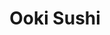 ---
layout: place
title: "Ooki Sushi"
permalink: /new-york/new-york/ooki-sushi.html
stateAbbr: NY
stateName: New York
cityName: New York
place_id: ChIJOyYZTbtYwokRCaK3C_Zm9Sc
photos:
  - name: >-
      places/ChIJOyYZTbtYwokRCaK3C_Zm9Sc/photos/AeeoHcIZNj0w3Ma4LIr30syL5Ms-B87pzvsglQAnS4jc6qIq8K_ksGfV70cQduedfcYgICKGQCCIyawDfuErX6hoLGaijzND9sE0y7mw1YSlAvH1YYqlhJUazSwTSGof_4jWJWQDhQU5jvESuhIuO4WPWBqB_SGDhLKjfAAlpTgHSoNuJIR-KfaYCA5ncvrpd0GBTqJEkQb7ODg9PS4ovhLZrDbPcHb9so5RbBs01UcSGC64v7GmYWF2pHvVxSxhna6vVY2uKS3tv8dzk9kqJUenPExP37HMBqVdwQWI1RKh_etVUQ
    widthPx: 1080
    heightPx: 608
    authorAttributions:
      - displayName: Ooki Sushi
        uri: https://maps.google.com/maps/contrib/110069052886990294195
        photoUri: >-
          https://lh3.googleusercontent.com/a/ACg8ocK17lFvBItQy78FBvjcdteLpPubMbpotvUA5JksgMrON7afxQ=s100-p-k-no-mo
    flagContentUri: >-
      https://www.google.com/local/imagery/report/?cb_client=maps_api_places.places_api&image_key=!1e10!2sAF1QipONLfvYdbJ3wRZK9JIxnF8QLb38kWQzVOmp3Qsb&hl=en-US
    googleMapsUri: >-
      https://www.google.com/maps/place//data=!3m4!1e2!3m2!1sAF1QipONLfvYdbJ3wRZK9JIxnF8QLb38kWQzVOmp3Qsb!2e10!4m2!3m1!1s0x89c258bb4d19263b:0x27f566f60bb7a209
  - name: >-
      places/ChIJOyYZTbtYwokRCaK3C_Zm9Sc/photos/AeeoHcICguTrMzVYTBvq6TjxwlkwVeBte_CQ6_i1BxQxhUk7VpOcaemr2a71kPZ_KoORWYR1TvsEYDS8bk-I4nWa9alQGIP6l8soPIgQDLtmV2GqUQn8TS4e_UL94r5uhnnT5TaUQZbZl-rzCPApfHP_zRSqn4l0Eabl8xFTcYE6cPP2-ZKo76KOOWZrq0opH8KPYH8BUw3m5LxxtpaOlNIxTcGgL5oSYHcSjyp79ksInPRq4fIPy2uK4BuTWCyze7isB_Eg1E1cHmcIh2hRk4z5QjF2HWKmYFKmvgEhmK2b2fGcmQ
    widthPx: 652
    heightPx: 453
    authorAttributions:
      - displayName: Ooki Sushi
        uri: https://maps.google.com/maps/contrib/110069052886990294195
        photoUri: >-
          https://lh3.googleusercontent.com/a/ACg8ocK17lFvBItQy78FBvjcdteLpPubMbpotvUA5JksgMrON7afxQ=s100-p-k-no-mo
    flagContentUri: >-
      https://www.google.com/local/imagery/report/?cb_client=maps_api_places.places_api&image_key=!1e10!2sAF1QipM9GWD4R1XbEPCIXzamHxVxSPKpDhUEF6k15JO-&hl=en-US
    googleMapsUri: >-
      https://www.google.com/maps/place//data=!3m4!1e2!3m2!1sAF1QipM9GWD4R1XbEPCIXzamHxVxSPKpDhUEF6k15JO-!2e10!4m2!3m1!1s0x89c258bb4d19263b:0x27f566f60bb7a209
  - name: >-
      places/ChIJOyYZTbtYwokRCaK3C_Zm9Sc/photos/AeeoHcJeUJUtlGysB9DN16dX_bAi6TqfKTuCUJK04hlw-nASpn8vwPt3bxXVFjMUR9H23EqEx7awTkqigOurK_E2AWhuzVjqk_7HvtBBb7b2sQ8ySvx3dt8hCCyeF3AwfuCDpfR7KrifVNATdpAlPxpzJu98an3H6dUC2CvdUQia_i5ectI3zEQwDEt9NcnfIhZwdyeaS9ErehGNZSRhKrYR6x_wPY8X2WnYooXmerrjQl5oio7DyVeNASxRZG49dChcLQuCrIq_l8yggsHe2bf2xjAWLHXyi6BM5bdwVbYg96hkaGCormmqFWOE2WJIKOtE6ct85Ma51hH80QyvXsRFub5AlBP3l4aYgveQZaFe6i-n9mbJ_6SM8pj_Ft6dduF9ETIMrc3KvmdhECn8Q02L_hd3crf6N1uJqcAod7OR4xdkLkHi
    widthPx: 3000
    heightPx: 2691
    authorAttributions:
      - displayName: Chris Massa-Pelletier
        uri: https://maps.google.com/maps/contrib/100358180801737222153
        photoUri: >-
          https://lh3.googleusercontent.com/a-/ALV-UjUpV3mtloASjyVe0-M_lhczy6wd7SDhoSjGlMRFppOqbLcFyYGb=s100-p-k-no-mo
    flagContentUri: >-
      https://www.google.com/local/imagery/report/?cb_client=maps_api_places.places_api&image_key=!1e10!2sCIHM0ogKEICAgICjnNnNhAE&hl=en-US
    googleMapsUri: >-
      https://www.google.com/maps/place//data=!3m4!1e2!3m2!1sCIHM0ogKEICAgICjnNnNhAE!2e10!4m2!3m1!1s0x89c258bb4d19263b:0x27f566f60bb7a209
  - name: >-
      places/ChIJOyYZTbtYwokRCaK3C_Zm9Sc/photos/AeeoHcIUvZ11TE_uy1Kz-JLEbCm7GCTWra00zjtwwgh25B8OQ3UWdZZqhy4DQ-EWFKOfcvOmhHn2LKDfOfSzYxdH8H2hoI0Or4DwB4U7GgMLmuPPOS_m11tqqGqMy4BX7AnUWfD8KYaJAZ7_fcOyTMdl6_jrOHB35_6J2unMvfMqWtffog4KY0OawldbzGSv99vegyd1u4R1vqkYGr96SNXTz05IKjcr9TPGr5kNcBzD-gsqlG7oYrH-9qpIoG_l2dmDMsYesuaN0ScLbE7oxSu6xca4gzqeMOfi3pBRoGfXoke4kPcdTkCnstenommjSsXOPDd_O17MYLJZvZCicFyJUFMXXkyO4zOW7jTTJaWQXEbsfCTGzNrQ99ISEJpy0qnyXHmjOdBLYcd4t4Z1rL_2_51eXHm2Cyz6h2WrZncZyJogG18I
    widthPx: 3468
    heightPx: 4624
    authorAttributions:
      - displayName: Gabriele Krietemeyer
        uri: https://maps.google.com/maps/contrib/103702604211975492296
        photoUri: >-
          https://lh3.googleusercontent.com/a/ACg8ocJ0W9Jb79J91ELMNG-k2jf465mtCxB8VW3-1d1opY8Jm-8_JQ=s100-p-k-no-mo
    flagContentUri: >-
      https://www.google.com/local/imagery/report/?cb_client=maps_api_places.places_api&image_key=!1e10!2sCIHM0ogKEICAgICLl-P5wgE&hl=en-US
    googleMapsUri: >-
      https://www.google.com/maps/place//data=!3m4!1e2!3m2!1sCIHM0ogKEICAgICLl-P5wgE!2e10!4m2!3m1!1s0x89c258bb4d19263b:0x27f566f60bb7a209
  - name: >-
      places/ChIJOyYZTbtYwokRCaK3C_Zm9Sc/photos/AeeoHcJtW7hbQppMig9A4BVUQ0GsCeaPgUjmxyJJrhvc--NRqDXcomc0deqT_i_bhUi-Cs2MF0VeMGWOXXR9R97alWcX_wJqhydBtzkbhcqI_JgHMUeMlZTciCTmpLPWsaVwTRY3GWGIaPea9hG-KGuX8hBRrfRFbf5CLZdJx_CrJtzNAgDo-9oTzAy0nDNBA4fMpIYQDrooF6JyHYjjV-o169Q6zdQquWnDaCjyJVs-QTWQBNAcyi_xuSLXT-x38vUM8O46j1ATSb7kqflOm0-fXzZCPhpgpGHZ26OUq62_jQjpEmMlh4acVklC9CJiCA4lIXMH8M0LYX0-TtUa1Ip8ulmbz-OSGdG3nSO1ctlu_9daX22bS1C9SOCVp4Wgwn_5gXwdFmldzdzZrtrHqMrPfk1D7nrVr0FHcU_oUpn0FspzEgE5
    widthPx: 3600
    heightPx: 4800
    authorAttributions:
      - displayName: Tuba Taskan
        uri: https://maps.google.com/maps/contrib/111399660711900867578
        photoUri: >-
          https://lh3.googleusercontent.com/a-/ALV-UjUgXcoJXLZe-7j98sqnyxBRqTpvDTND96zp4FJcStYwbdqv6lFmMg=s100-p-k-no-mo
    flagContentUri: >-
      https://www.google.com/local/imagery/report/?cb_client=maps_api_places.places_api&image_key=!1e10!2sCIHM0ogKEICAgIDLpqG3-wE&hl=en-US
    googleMapsUri: >-
      https://www.google.com/maps/place//data=!3m4!1e2!3m2!1sCIHM0ogKEICAgIDLpqG3-wE!2e10!4m2!3m1!1s0x89c258bb4d19263b:0x27f566f60bb7a209
  - name: >-
      places/ChIJOyYZTbtYwokRCaK3C_Zm9Sc/photos/AeeoHcKR61GoDMMjYOgouriCj2bTuBXY3GmvwThqIB5XgLQ8pGR3zSo158Dj4ZEVme8pD-N-8b4uC3ajYj1MyZMb1qO_umzsdUFamwymPMTS6T3geJazvg8oDNeJ8awQ5dev7HiJgDLE71P5gna1XhdVFHrXIvTTu76wPg5VJCg21uMY9vHVqU2_l2z8xYjCTp_Wm_UsioZQlPmHEi5JqLAuUbJPvW59XT199x6KZ3i4zqZOvIjbcDOUq46uPeZTW4Vjs8pN7fvnUHG3K9LzuNmbwA0aEhB_BOKMImJrKmgNT37kTD8XqEn3jjRQy9sZ3_oXDTRbbw93EGpYMQgX3mCL_WrgUnJEfvQNNVBX7GvAvbgMRC0bEy1YPpTJ9Pl4lsxdw9UV8-zBblO8QAWLWYIAdlhn8h_jBW-LoTRmli_QFks2b5Q
    widthPx: 3024
    heightPx: 4032
    authorAttributions:
      - displayName: Lua Fabbri
        uri: https://maps.google.com/maps/contrib/118018841335207535387
        photoUri: >-
          https://lh3.googleusercontent.com/a/ACg8ocL4XnDhMva4Spg68dAxEyQZEo3XoIJFQIUGlLMmlQS2oBiQww=s100-p-k-no-mo
    flagContentUri: >-
      https://www.google.com/local/imagery/report/?cb_client=maps_api_places.places_api&image_key=!1e10!2sCIHM0ogKEICAgMCI9taZswE&hl=en-US
    googleMapsUri: >-
      https://www.google.com/maps/place//data=!3m4!1e2!3m2!1sCIHM0ogKEICAgMCI9taZswE!2e10!4m2!3m1!1s0x89c258bb4d19263b:0x27f566f60bb7a209
  - name: >-
      places/ChIJOyYZTbtYwokRCaK3C_Zm9Sc/photos/AeeoHcL4waAXHz2C-6IyYguBbpw801rlmhXBAnQPjOXdt3ZmzYeKBBGDwNRKeWYLsMDaC2MqwL2SeDwFjT0L1HYSqJbp7EsxnWWK0vcczsZltEtJmn3gKvbYWt0zAtDQpkLiwvbTao_-kHrQlqrYjzl8qyRtDVPqlaxT2g15ruZs82aRIu5dKQb4AUO-JgoNue0YZPZLsXonlIZjEjvBh9VGXXdFvBq447Dy6j1SfiQElp3qxw41AaYvHBNwGWv6LEPNfsJtYmodwWm8r9NCKxZO9qQZ9Y4yJuHIwxzWJPlBmLbxLaMZmkm5qEySmBncgdwxVa7Xo8nC4_UZSULVpQqdKcvywWZEb8vJT_83BKaPpl0Wh_FIttZcPIMV3XDh8CivGRnT8ji5WaHMrDsJm4URnaAgJa-a_Sn0QQUNe1L7Xy1Mreoo
    widthPx: 1816
    heightPx: 4032
    authorAttributions:
      - displayName: shai shani
        uri: https://maps.google.com/maps/contrib/108057093034589775754
        photoUri: >-
          https://lh3.googleusercontent.com/a/ACg8ocIXyCYTolFtUCL-bSLmwDWXvUlriHLd5YZ35XcTcKBl4IFBpQ=s100-p-k-no-mo
    flagContentUri: >-
      https://www.google.com/local/imagery/report/?cb_client=maps_api_places.places_api&image_key=!1e10!2sCIHM0ogKEICAgICm2czk-AE&hl=en-US
    googleMapsUri: >-
      https://www.google.com/maps/place//data=!3m4!1e2!3m2!1sCIHM0ogKEICAgICm2czk-AE!2e10!4m2!3m1!1s0x89c258bb4d19263b:0x27f566f60bb7a209
  - name: >-
      places/ChIJOyYZTbtYwokRCaK3C_Zm9Sc/photos/AeeoHcIy4LP886WW8wfiFAdsBx2SdZGAAqGxlrrfhx-zFICIorC3OpYmVyZGc9yzOUoNxy-JKkG6wuMyxlgZZV7Mida6SIu1nyifGls8duMrDPIbipLEl6xwIFFjU_opr93hBBXEkN36X5sZVmUBFt-LlTRJIf0d0nE1yBVXFxXuMykddBNXVQOVT9VdOY98rWaivbCLRl-7w4eR6nbBTQ1EHcTzTQ06ED6XE4WnXIUc-K7JqSrflH_5yaZ-Z565IFLKVx8s8hXpehWmryX0rtB_nNScPiUAGi-0shfQpfS20hOGC0wkqoQ9Reo0SqaEURiriWZ8lDYeTI40kIn7cye5JELEZAAgWjn_5RVd3bC_Zl_a0-1ddW_1c2KqtZHb0atRGmo7GnwHA4CXveWP1Gxs9jqMZS19hYJw2IZx7TIhoIUFIKXK
    widthPx: 3600
    heightPx: 4800
    authorAttributions:
      - displayName: Bradley C
        uri: https://maps.google.com/maps/contrib/118304305502743163711
        photoUri: >-
          https://lh3.googleusercontent.com/a/ACg8ocJDSK5hG6vhNfkJ8o_QO2ZPRJgP6aC_KyJvM7XYQ5ynES_4uQ=s100-p-k-no-mo
    flagContentUri: >-
      https://www.google.com/local/imagery/report/?cb_client=maps_api_places.places_api&image_key=!1e10!2sCIHM0ogKEICAgIDDr67BiQE&hl=en-US
    googleMapsUri: >-
      https://www.google.com/maps/place//data=!3m4!1e2!3m2!1sCIHM0ogKEICAgIDDr67BiQE!2e10!4m2!3m1!1s0x89c258bb4d19263b:0x27f566f60bb7a209
  - name: >-
      places/ChIJOyYZTbtYwokRCaK3C_Zm9Sc/photos/AeeoHcKsWqQniuWZpo2lTMI7z3Bpm3gLB7figceR-cQPW8NNMFHdRX-oIINW0rc03nEVyT5tqCMjux5vp7diAAwEhKeMdCrtBqjXYjz6jqJ6Cd-dA4wyz38ywty9YzO_RX3sB3eqwpzMrQ7gMme9bODHWODt1HiwTYQX9USq4ZtyBEKdzzXHjOSxDIhxYxV4n53P5WMvyK8KZy7f-10wmWY1Ilua6MCfJr1b8hwyJKCoCGJVDPgSHqpSwymTCiAn1iTYxJtrt4qXhYxXFT1WUGD5VSBffCfCkZLkGJM5FeCg_Vq35wHRpd-fDIlC3K1qr_FzEq-_6gdkOxns4HclxLaJLXXlW4y1ETGzQoddE_7jiemPtGVDNX2mzl-ZOprIuO9AfxFA4OOX-znR1U3znZCUcsuOsPyn7wUgLtuAbpeCf8Y
    widthPx: 4032
    heightPx: 3024
    authorAttributions:
      - displayName: Michael Angelo Colmenares
        uri: https://maps.google.com/maps/contrib/108117560148989609235
        photoUri: >-
          https://lh3.googleusercontent.com/a-/ALV-UjVcgOZKnw195TDjdvGC-00dx15C1YEpFdmEFGVK0usE3GyFTBzQRw=s100-p-k-no-mo
    flagContentUri: >-
      https://www.google.com/local/imagery/report/?cb_client=maps_api_places.places_api&image_key=!1e10!2sCIHM0ogKEICAgICMjq3uBg&hl=en-US
    googleMapsUri: >-
      https://www.google.com/maps/place//data=!3m4!1e2!3m2!1sCIHM0ogKEICAgICMjq3uBg!2e10!4m2!3m1!1s0x89c258bb4d19263b:0x27f566f60bb7a209
  - name: >-
      places/ChIJOyYZTbtYwokRCaK3C_Zm9Sc/photos/AeeoHcJQmDPA1Q1KROg51sytJWEl40GRbPYkA8K8Z5hCdQSWRgl1mx_Hzc-AV5J4raLoJfNfNVDNyfPrSiQ49LBa-Ztrc647b2FUDWQG6e4iHjfljuWORCOCGMObCKR-63inDYlKlvwIEbZLURCUI4G4KMHwlOd08Lzt-uFn9d7OCwu0UF99fULTsk-x-_G3RgzjMVWq3Atbsdou3otk60ExZEhXK3BQrS-4l1UurkCTtPZp7zSII3N9YtBgT8xpbGC4Cn_vNlE-v-NPnur7nVhd93e_b3E74zdJo1h1asxyC9-KB64u2_GTOPh_D0AhdIiyLSsENIC-MZ0ZeIxzJtzG4bgqZzZ6DpmvktBRK1f3_a9X2syNdH6yzyS7GBC8nfbYYf6jX3av60ih62VJgkj77pfqtGvmf-7Ze0XYdn0dnrU
    widthPx: 3072
    heightPx: 4080
    authorAttributions:
      - displayName: Roseanne Tablada
        uri: https://maps.google.com/maps/contrib/112059524769478403233
        photoUri: >-
          https://lh3.googleusercontent.com/a-/ALV-UjUIdsvwk2xydZ4OYig3fJwv8CbVfnTPefypxuGdn8BTGnAQ65f5RQ=s100-p-k-no-mo
    flagContentUri: >-
      https://www.google.com/local/imagery/report/?cb_client=maps_api_places.places_api&image_key=!1e10!2sCIHM0ogKEICAgICLsoTGXw&hl=en-US
    googleMapsUri: >-
      https://www.google.com/maps/place//data=!3m4!1e2!3m2!1sCIHM0ogKEICAgICLsoTGXw!2e10!4m2!3m1!1s0x89c258bb4d19263b:0x27f566f60bb7a209
address: 1575 3rd Ave, New York, NY 10128, USA
street: 1575 3rd Ave
city: New York
state: NY
zip: '10128'
country: USA
neighborhood: null
latitude: '40.780340'
longitude: '-73.952652'
accessibility_options:
  wheelchairAccessibleEntrance: true
  wheelchairAccessibleRestroom: true
  wheelchairAccessibleSeating: true
business_status: OPERATIONAL
name: Ooki Sushi
google_maps_links:
  directionsUri: >-
    https://www.google.com/maps/dir//''/data=!4m7!4m6!1m1!4e2!1m2!1m1!1s0x89c258bb4d19263b:0x27f566f60bb7a209!3e0
  placeUri: https://maps.google.com/?cid=2879320743717872137
  writeAReviewUri: >-
    https://www.google.com/maps/place//data=!4m3!3m2!1s0x89c258bb4d19263b:0x27f566f60bb7a209!12e1
  reviewsUri: >-
    https://www.google.com/maps/place//data=!4m4!3m3!1s0x89c258bb4d19263b:0x27f566f60bb7a209!9m1!1b1
  photosUri: >-
    https://www.google.com/maps/place//data=!4m3!3m2!1s0x89c258bb4d19263b:0x27f566f60bb7a209!10e5
primary_type: Sushi Restaurant
opening_hours:
  regular: null
  current: null
secondary_opening_hours:
  regular:
    weekdayDescriptions: null
    type: null
  current:
    weekdayDescriptions: null
    type: null
phone: (212) 828-3388
price_level: PRICE_LEVEL_MODERATE
price_range: $20 &ndash; $30
rating: '4.2'
rating_count: 469
website: https://www.ookisushi.us/home
description: null
reviews: null
parking_options: null
payment_options: null
allow_dogs: null
curbside_pickup: null
delivery: null
dine_in: null
good_for_children: null
good_for_groups: null
good_for_sports: null
live_music: null
menu_for_children: null
outdoor_seating: null
reservable: null
restroom: null
serves_beer: null
serves_breakfast: null
serves_brunch: null
serves_cocktails: null
serves_coffee: null
serves_dinner: null
serves_dessert: null
serves_lunch: null
serves_vegetarian_food: null
serves_wine: null
takeout: null

---